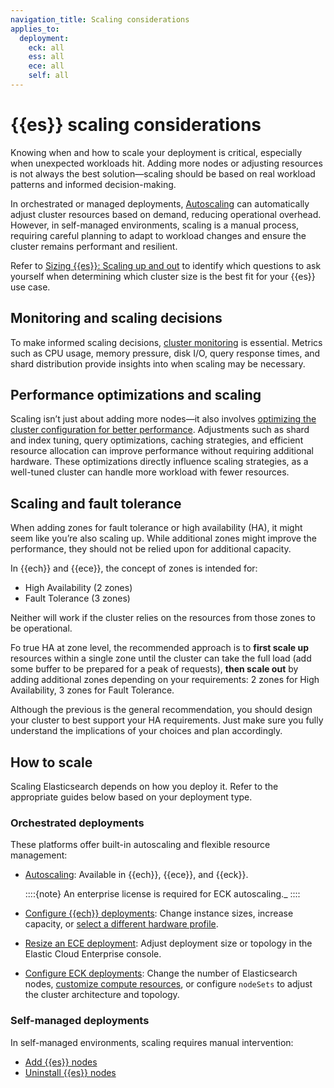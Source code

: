 ```yaml
---
navigation_title: Scaling considerations
applies_to:
  deployment:
    eck: all
    ess: all
    ece: all
    self: all
---
```


# {{es}} scaling considerations

Knowing when and how to scale your deployment is critical, especially when unexpected workloads hit. Adding more nodes or adjusting resources is not always the best solution—scaling should be based on real workload patterns and informed decision-making.

In orchestrated or managed deployments, [Autoscaling](/deploy-manage/autoscaling.md) can automatically adjust cluster resources based on demand, reducing operational overhead. However, in self-managed environments, scaling is a manual process, requiring careful planning to adapt to workload changes and ensure the cluster remains performant and resilient.

Refer to [Sizing {{es}}: Scaling up and out](https://www.elastic.co/blog/found-sizing-elasticsearch) to identify which questions to ask yourself when determining which cluster size is the best fit for your {{es}} use case.

## Monitoring and scaling decisions

To make informed scaling decisions, [cluster monitoring](/deploy-manage/monitor.md) is essential. Metrics such as CPU usage, memory pressure, disk I/O, query response times, and shard distribution provide insights into when scaling may be necessary.

## Performance optimizations and scaling

Scaling isn’t just about adding more nodes—it also involves [optimizing the cluster configuration for better performance](./optimize-performance.md). Adjustments such as shard and index tuning, query optimizations, caching strategies, and efficient resource allocation can improve performance without requiring additional hardware. These optimizations directly influence scaling strategies, as a well-tuned cluster can handle more workload with fewer resources.

## Scaling and fault tolerance

When adding zones for fault tolerance or high availability (HA), it might seem like you’re also scaling up. While additional zones might improve the performance, they should not be relied upon for additional capacity.

In {{ech}} and {{ece}}, the concept of zones is intended for:
* High Availability (2 zones)
* Fault Tolerance (3 zones)

Neither will work if the cluster relies on the resources from those zones to be operational.

Fo true HA at zone level, the recommended approach is to **first scale up** resources within a single zone until the cluster can take the full load (add some buffer to be prepared for a peak of requests), **then scale out** by adding additional zones depending on your requirements: 2 zones for High Availability, 3 zones for Fault Tolerance.

Although the previous is the general recommendation, you should design your cluster to best support your HA requirements. Just make sure you fully understand the implications of your choices and plan accordingly.

## How to scale

Scaling Elasticsearch depends on how you deploy it. Refer to the appropriate guides below based on your deployment type.

### Orchestrated deployments

These platforms offer built-in autoscaling and flexible resource management:

* [Autoscaling](/deploy-manage/autoscaling.md): Available in {{ech}}, {{ece}}, and {{eck}}.  

  ::::{note}
  An enterprise license is required for ECK autoscaling._
  ::::

* [Configure {{ech}} deployments](/deploy-manage/deploy/elastic-cloud/configure.md): Change instance sizes, increase capacity, or [select a different hardware profile](/deploy-manage/deploy/elastic-cloud/ec-change-hardware-profile.md).

* [Resize an ECE deployment](/deploy-manage/deploy/cloud-enterprise/resize-deployment.md): Adjust deployment size or topology in the Elastic Cloud Enterprise console.

* [Configure ECK deployments](/deploy-manage/deploy/cloud-on-k8s/configure-deployments.md): Change the number of Elasticsearch nodes, [customize compute resources](/deploy-manage/deploy/cloud-on-k8s/manage-compute-resources.md), or configure `nodeSets` to adjust the cluster architecture and topology.

### Self-managed deployments

In self-managed environments, scaling requires manual intervention:

* [Add {{es}} nodes](/deploy-manage/deploy/self-managed/installing-elasticsearch.md)
* [Uninstall {{es}} nodes](/deploy-manage/uninstall.md)
